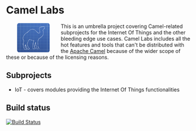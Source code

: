 # Camel Labs

<a href="https://github.com/camel-labs/camel-labs"><img src="camel-labs.png" align="left" height="80" hspace="30"></a>
This is an umbrella project covering Camel-related subprojects for the Internet Of Things and the other bleeding edge use cases.
Camel Labs includes all the hot features and tools that can't be distributed with the [Apache Camel](http://apache.camel.org)
because of the wider scope of these or because of the licensing reasons.

## Subprojects

- IoT - covers modules providing the Internet Of Things functionalities

## Build status

[![Build Status](https://travis-ci.org/camel-labs/camel-labs.svg?branch=master)](https://travis-ci.org/camel-labs/camel-labs)